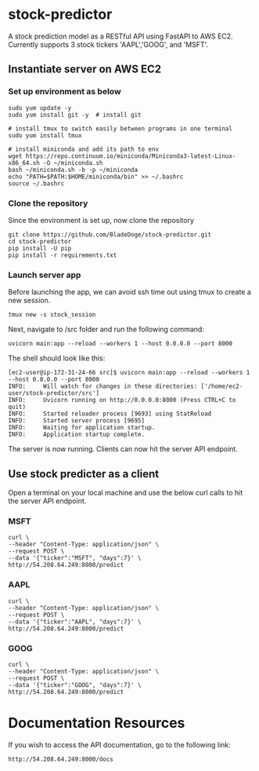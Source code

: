# stock-predictor
A stock prediction model as a RESTful API using FastAPI to AWS EC2.
Currently supports 3 stock tickers 'AAPL','GOOG', and 'MSFT'.

## Instantiate server on AWS EC2
### Set up environment as below

```
sudo yum update -y 
sudo yum install git -y  # install git

# install tmux to switch easily between programs in one terminal
sudo yum install tmux

# install miniconda and add its path to env
wget https://repo.continuum.io/miniconda/Miniconda3-latest-Linux-x86_64.sh -O ~/miniconda.sh
bash ~/miniconda.sh -b -p ~/miniconda
echo "PATH=$PATH:$HOME/miniconda/bin" >> ~/.bashrc
source ~/.bashrc
```
### Clone the repository
Since the environment is set up, now clone the repository

```
git clone https://github.com/BladeDoge/stock-predictor.git
cd stock-predictor
pip install -U pip
pip install -r requirements.txt
```

### Launch server app
Before launching the app, we can avoid ssh time out using tmux to create a new session.

```
tmux new -s stock_session
```

Next, navigate to /src folder and run the following command:

``` 
uvicorn main:app --reload --workers 1 --host 0.0.0.0 --port 8000
```
The shell should look like this:

```
[ec2-user@ip-172-31-24-66 src]$ uvicorn main:app --reload --workers 1 --host 0.0.0.0 --port 8000                                                  
INFO:     Will watch for changes in these directories: ['/home/ec2-user/stock-predictor/src']
INFO:     Uvicorn running on http://0.0.0.0:8000 (Press CTRL+C to quit)
INFO:     Started reloader process [9693] using StatReload
INFO:     Started server process [9695]
INFO:     Waiting for application startup.
INFO:     Application startup complete.
```

The server is now running. Clients can now hit the server API endpoint. 

## Use stock predicter as a client
Open a terminal on your local machine and use the below curl calls to hit the server API endpoint.

### MSFT

```
curl \
--header "Content-Type: application/json" \
--request POST \
--data '{"ticker":"MSFT", "days":7}' \
http://54.208.64.249:8000/predict
```

### AAPL

```
curl \
--header "Content-Type: application/json" \
--request POST \
--data '{"ticker":"AAPL", "days":7}' \
http://54.208.64.249:8000/predict
```

### GOOG

```
curl \
--header "Content-Type: application/json" \
--request POST \
--data '{"ticker":"GOOG", "days":7}' \
http://54.208.64.249:8000/predict
```
# Documentation Resources
If you wish to access the API documentation, go to the following link:

```
http://54.208.64.249:8000/docs
```

